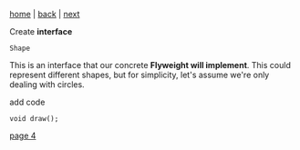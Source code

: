 [home](./page01.md) | [back](./page02.md) | [next](./page04.md)

Create **interface**
```
Shape
```
This is an interface that our concrete **Flyweight will implement**. This could represent different shapes, but for simplicity, let's assume we're only dealing with circles.

add code
```
void draw();
```


[page 4](./page04.md)
